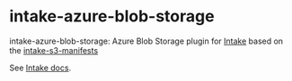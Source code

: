 # intake-azure-blob-storage

intake-azure-blob-storage: Azure Blob Storage plugin for [Intake](https://github.com/intake/intake) based on the [intake-s3-manifests](https://github.com/informatics-lab/intake-s3-manifests)

See [Intake docs](https://intake.readthedocs.io/en/latest/overview.html).